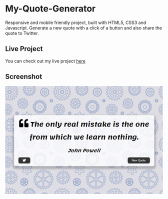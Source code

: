 # My-Quote-Generator
Responsive and mobile friendly project, built with HTML5, CSS3 and Javascript. Generate a new quote with a click of a button and also share the quote to Twitter.

## Live Project
You can check out my live project [here](https://cerenpaja.github.io/My-Quote-Generator)

## Screenshot
<img src="quotegenerator.png" width="700">
